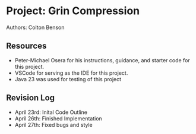 # Project: Grin Compression

Authors: Colton Benson

## Resources

*   Peter-Michael Osera for his instructions, guidance, and starter code for this project.
*   VSCode for serving as the IDE for this project. 
*   Java 23 was used for testing of this project

## Revision Log

*   April 23rd: Inital Code Outline 
*   April 26th: Finished Implementation
*   April 27th: Fixed bugs and style

